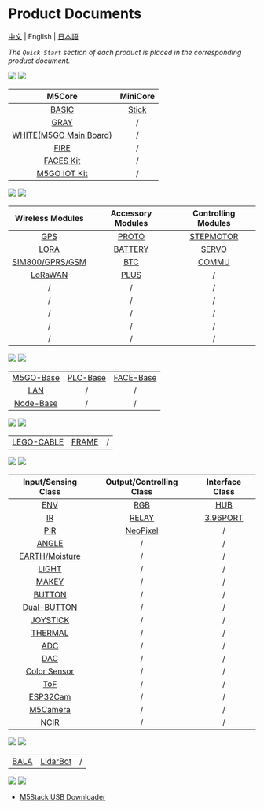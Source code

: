 # Product Documents

[中文](zh_CN/product_documents) | English | [日本語](ja/product_documents)

*The `Quick Start` section of each product is placed in the corresponding product document.*

<img src='assets/img/product_pics/1.jpg'> <img src='assets/img/product_pics/cores.png'>

| M5Core        | MiniCore      |
| :----------:  |:------------: |
| [BASIC](/en/product_documents/m5stack-core/m5core_basic)         | [Stick](/en/product_documents/m5stack-core/minicore_stick)         |
| [GRAY](/en/product_documents/m5stack-core/m5core_gray)          | /            |
| [WHITE(M5GO Main Board)](/en/product_documents/m5stack-core/m5core_white)          | /            |
| [FIRE](/en/product_documents/m5stack-core/m5core_fire)          | /            |
| [FACES Kit](/en/product_documents/m5stack-core/face_kit)          | /            |
| [M5GO IOT Kit](/en/product_documents/m5stack-core/m5go_iot_starter_kit)          | /            |


<img src='assets/img/product_pics/2.jpg'> <img src='assets/img/product_pics/module.png'>

| Wireless Modules      | Accessory Modules  | Controlling Modules   |
| :------------------:  |:------------------:| :--------------------:|
| [GPS](/en/product_documents/modules/module_gps) | [PROTO](/en/product_documents/modules/module_proto) | [STEPMOTOR](/en/product_documents/modules/module_stepmotor)|
| [LORA](/en/product_documents/modules/module_lora)                  | [BATTERY](/en/product_documents/modules/module_battery)            | [SERVO](/en/product_documents/modules/module_servo)                     |
| [SIM800/GPRS/GSM](/en/product_documents/modules/module_sim800)                  | [BTC](/en/product_documents/modules/module_btc)                | [COMMU](/en/product_documents/modules/module_commu)                    |
| [LoRaWAN](/en/product_documents/modules/module_lorawan)       | [PLUS](/en/product_documents/modules/module_plus)                  | /                    |
| /                     | /                  | /                     |
| /                     | /                  | /                     |
| /                     | /                  | /                     |
| /                     | /                  | /                     |
| /                     | /                  | /                     |

<img src='assets/img/product_pics/5.jpg'> <img src='assets/img/product_pics/bases.png'>

|      |   |    |
| :------------------:  |:------------------:| :--------------------:|
| [M5GO-Base](/en/product_documents/bases/m5go_base)      | [PLC-Base](/en/product_documents/modules/module_plc)  | [FACE-Base](/en/product_documents/bases/face_base)   |
| [LAN](/en/product_documents/bases/lan_base)      | /  | /   |
| [Node-Base](/en/product_documents/bases/node_base)      | /  | /   |

<img src='assets/img/product_pics/5.jpg'> <img src='assets/img/product_pics/accessory.png'>

|       |   |   |
| :------------------:  |:------------------:| :--------------------:|
| [LEGO-CABLE](en/product_documents/accessories/cables/accessory_lego_cable)      | [FRAME](en/product_documents/accessories/frame)  | /   |

<img src='assets/img/product_pics/3.jpg'> <img src='assets/img/product_pics/unit.png'>

| Input/Sensing Class   | Output/Controlling Class  | Interface Class   |
| :-------------------: |:------------------------: | :----------------:|
| [ENV](/en/product_documents/units/unit_env)                   | [RGB](/en/product_documents/units/unit_rgb)                       | [HUB](/en/product_documents/units/unit_hub)               |
| [IR](/en/product_documents/units/unit_ir)                    | [RELAY](/en/product_documents/units/unit_relay)                         | [3.96PORT](/en/product_documents/units/unit_396port)          |
| [PIR](/en/product_documents/units/unit_pir)                   | [NeoPixel](/en/product_documents/units/unit_neopixel)                         | /                 |
| [ANGLE](/en/product_documents/units/unit_angle)                   | /                         | /                  |
| [EARTH/Moisture](/en/product_documents/units/unit_moisture)        | /                         | /                 |
| [LIGHT](/en/product_documents/units/unit_light)                 | /                         | /                 |
| [MAKEY](/en/product_documents/units/unit_makey)                   | /                         | /                 |
| [BUTTON](/en/product_documents/units/unit_button)                   | /                         | /                 |
| [Dual-BUTTON](/en/product_documents/units/unit_dual_button)                   | /                         | /                 |
| [JOYSTICK](/en/product_documents/units/unit_joystick)                   | /                         | /                 |
| [THERMAL](/en/product_documents/units/unit_thermal)                   | /                         | /                 |
| [ADC](/en/product_documents/units/unit_adc)                   | /                         | /                 |
| [DAC](/en/product_documents/units/unit_dac)                   | /                         | /                 |
| [Color Sensor](/en/product_documents/units/unit_color_sensor)                   | /                         | /                 |
| [ToF](/en/product_documents/units/unit_tof)                   | /                         | /                 |
| [ESP32Cam](/en/product_documents/units/unit_esp32cam)                   | /                         | /                 |
| [M5Camera](/en/product_documents/units/unit_m5camera)                   | /                         | /                 |
| [NCIR](/en/product_documents/units/unit_ncir)                           | /                         | /                 |

<img src='assets/img/product_pics/4.jpg'> <img src='assets/img/product_pics/application.png'>

|       |   |   |
| :------------------:  |:------------------:| :--------------------:|
| [BALA](/en/product_documents/applications/application_bala)      | [LidarBot](/en/product_documents/applications/application_lidarbot)  | /   |

<img src='assets/img/product_pics/6.jpg'> <img src='assets/img/product_pics/tool.png'>

* [M5Stack USB Downloader](/en/product_documents/tools/tool_usb_downloader)
